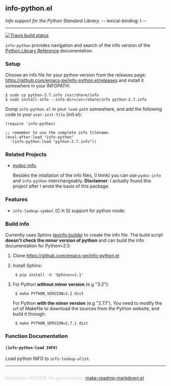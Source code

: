 ## info-python.el
*Info support for the Python Standard Library. -*- lexical-binding: t -*-*

---
[![Travis build status](https://travis-ci.org/emacs-pe/info-python.el.png?branch=master)](https://travis-ci.org/emacs-pe/info-python.el)

`info-python` provides navigation and search of the info version of
the [Python Library Reference][] documentation.

### Setup

Choose an info file for your python version from the releases page:
https://github.com/emacs-pe/info-python.el/releases and install it
somewhere in your INFOPATH:

    $ sudo cp python-2.7.info /usr/share/info
    $ sudo install-info --info-dir=/usr/share/info python-2.7.info

Dump `info-python.el` in your `load-path` somewhere, and add the
following code to your `user-init-file` (init.el):

    (require 'info-python)

    ;; remember to use the complete info filename.
    (eval-after-load "info-python"
      '(info-python-load "python-2.7.info"))

### Related Projects

+ [pydoc-info](https://bitbucket.org/jonwaltman/pydoc-info/).

  Besides the intallation of the info files, (I think) you can use
  `pydoc-info` and `info-python` interchangeably.  **Disclaimer**:
  I actually found this project after I wrote the basis of this
  package.

### Features

+ `info-lookup-symbol` (C-h S) support for python mode.

### Build info

Currently uses Sphinx [texinfo builder][] to create the info
file. The build script **doesn't check the minor version of
python** and can build the info documentation for Python>2.5:

1. Clone https://github.com/emacs-pe/info-python.el

2. Install Sphinx:

        $ pip install -U 'Sphinx>=1.1'

3. For Python **without minor version** (e.g "3.2"):

        $ make PYTHON_VERSION=3.2 dist

   For Python **with the minor version** (e.g "2.7.1"), You need to
   modify the url of Makefile to download the sources from the Python
   website, and build it through:

        $ make PYTHON_VERSION=2.7.1 dist

[texinfo builder]: http://sphinx-doc.org/builders.html#module-sphinx.builders.texinfo
[Python Library Reference]: https://docs.python.org/library/

### Function Documentation


#### `(info-python-load INFO)`

Load python INFO to `info-lookup-alist`.

-----
<div style="padding-top:15px;color: #d0d0d0;">
Markdown README file generated by
<a href="https://github.com/mgalgs/make-readme-markdown">make-readme-markdown.el</a>
</div>
